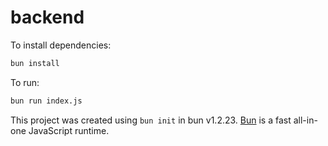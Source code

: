 # backend

To install dependencies:

```bash
bun install
```

To run:

```bash
bun run index.js
```

This project was created using `bun init` in bun v1.2.23. [Bun](https://bun.com) is a fast all-in-one JavaScript runtime.
